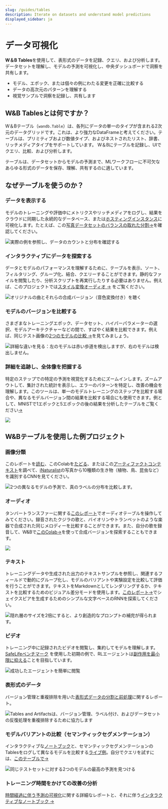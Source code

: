 ```yaml
---
slug: /guides/tables
description: Iterate on datasets and understand model predictions
displayed_sidebar: ja
---
```


# データ可視化

**W＆B Tables**を使用して、表形式のデータを記録、クエリ、および分析します。データセットを理解し、モデルの予測を可視化し、中央ダッシュボードで洞察を共有します。

* モデル、エポック、または個々の例にわたる変更を正確に比較する
* データの高次元のパターンを理解する
* 視覚サンプルで洞察を記録し、共有します


## W&B Tablesとは何ですか？

W＆Bテーブル（`wandb.Table`）は、各列にデータの単一のタイプが含まれる2次元のデータグリッドです。これは、より強力なDataFrameと考えてください。テーブルは、プリミティブおよび数値タイプ、およびネストされたリスト、辞書、リッチメディアタイプをサポートしています。 W＆Bにテーブルを記録し、UIでクエリ、比較、および分析します。

テーブルは、データセットからモデルの予測まで、MLワークフローに不可欠なあらゆる形式のデータを保存、理解、共有するのに適しています。

## なぜテーブルを使うのか？

### データを表示する

モデルのトレーニングや評価中にメトリクスやリッチメディアをログし、結果をクラウドに同期した永続的なデータベース、または[ホスティングインスタンス](https://docs.wandb.ai/guides/hosting)に可視化します。たとえば、この[写真データセットのバランスの取れた分割→](https://wandb.ai/stacey/mendeleev/artifacts/balanced\_data/inat\_80-10-10\_5K/ab79f01e007113280018/files/data\_split.table.json)を確認してください。

![実際の例を参照し、データのカウントと分布を確認する](/images/data_vis/tables_see_data.png)

### インタラクティブにデータを探索する

データとモデルのパフォーマンスを理解するために、テーブルを表示、ソート、フィルタリング、グループ化、結合、クエリーすることができます。静的なファイルを閲覧したり、分析スクリプトを再実行したりする必要はありません。例えば、このプロジェクトでは[スタイル変換オーディオ →](https://wandb.ai/stacey/cshanty/reports/Whale2Song-W-B-Tables-for-Audio--Vmlldzo4NDI3NzM) をご覧ください。 

![オリジナルの曲とそれらの合成バージョン（音色変換付き）を聴く](/images/data_vis/explore_data.png)

### モデルのバージョンを比較する

さまざまなトレーニングエポック、データセット、ハイパーパラメーターの選択、モデルアーキテクチャーなどの間で、すばやく結果を比較できます。例えば、同じテスト画像の[2つのモデルの比較 →](https://wandb.ai/stacey/evalserver_answers_2/artifacts/results/eval_Daenerys/c2290abd3d7274f00ad8/files/eval_results.table.json#b6dae62d4f00d31eeebf$eval_Bob)を見てみましょう。

![詳細な違いを見る：左のモデルは赤い歩道を検出しますが、右のモデルは検出しません。](/images/data_vis/compare_model_versions.png)

### 詳細を追跡し、全体像を把握する

特定のステップでの特定の予測を視覚化するためにズームインします。ズームアウトして、集計された統計を表示し、エラーのパターンを特定し、改善の機会を理解します。このツールは、単一のモデルトレーニングのステップを比較する場合や、異なるモデルバージョン間の結果を比較する場合にも使用できます。例として、MNISTで1エポックと5エポックの後の結果を分析したテーブルをご覧ください[→](https://wandb.ai/stacey/mnist-viz/artifacts/predictions/baseline/d888bc05719667811b23/files/predictions.table.json#7dd0cd845c0edb469dec)

![](/images/data_vis/track_details.png)

## W&Bテーブルを使用した例プロジェクト

### 画像分類

このレポートを[読む](https://wandb.ai/stacey/mendeleev/reports/Visualize-Data-for-Image-Classification--VmlldzozNjE3NjA)、このColabを[たどる](https://wandb.me/dsviz-nature-colab)、またはこの[アーティファクトコンテキスト](https://wandb.ai/stacey/mendeleev/artifacts/val_epoch_preds/val_pred_gawf9z8j/2dcee8fa22863317472b/files/val_epoch_res.table.json)を調べて、[iNaturalist](https://www.inaturalist.org/pages/developers)の写真から10種類の生き物（植物、鳥、昆虫など）を識別するCNNを見てください。

![2つの異なるモデルの予測で、真のラベルの分布を比較します。](/images/data_vis/image_classification.png)

### オーディオ

タンバートランスファーに関する[このレポート](https://wandb.ai/stacey/cshanty/reports/Whale2Song-W-B-Tables-for-Audio--Vmlldzo4NDI3NzM)でオーディオテーブルを操作してみてください。録音されたクジラの歌と、バイオリンやトランペットのような楽器で合成された同じメロディーを比較することができます。また、自分の歌を録音して、W&Bで[このColab→](http://wandb.me/audio-transfer)を使って合成バージョンを探索することもできます。

![](/images/data_vis/audio.png)

### テキスト

トレーニングデータや生成された出力のテキストサンプルを参照し、関連するフィールドで動的にグループ化し、モデルのバリアントや実験設定を比較して評価を行うことができます。テキストをMarkdownとしてレンダリングするか、テキストを比較するためのビジュアル差分モードを使用します。[このレポート→](https://wandb.ai/stacey/nlg/reports/Visualize-Text-Data-Predictions--Vmlldzo1NzcwNzY)でシェイクスピアを生成するためのシンプルな文字ベースのRNNを探索してください。

![隠れ層のサイズを2倍にすると、より創造的なプロンプトの補完が得られます。](@site/static/images/data_vis/shakesamples.png)

### ビデオ

トレーニング中に記録されたビデオを閲覧し、集約してモデルを理解します。[SafeLifeベンチマーク](https://wandb.ai/safelife/v1dot2/benchmark) を使用した初期の例で、RLエージェントは[副作用を最小限に抑える](https://wandb.ai/stacey/saferlife/artifacts/video/videos_append-spawn/c1f92c6e27fa0725c154/files/video_examples.table.json)ことを目指しています。

![成功したエージェントを簡単に閲覧](/images/data_vis/video.png)

### 表形式のデータ

バージョン管理と重複排除を用いた[表形式データの分割と前処理](https://wandb.ai/dpaiton/splitting-tabular-data/reports/Tabular-Data-Versioning-and-Deduplication-with-Weights-Biases--VmlldzoxNDIzOTA1)に関するレポート。

![Tables and Artifactsは、バージョン管理、ラベル付け、およびデータセットの反復処理を重複排除するために協力します](@site/static/images/data_vis/tabs.png)

### モデルバリアントの比較（セマンティックセグメンテーション）

インタラクティブな[ノートブック](https://wandb.me/dsviz-cars-demo)と、セマンティックセグメンテーションのTablesをログして異なるモデルを比較する[ライブ例](https://wandb.ai/stacey/evalserver_answers_2/artifacts/results/eval_Daenerys/c2290abd3d7274f00ad8/files/eval_results.table.json#a57f8e412329727038c2$eval_Ada)。自分でクエリを試すには、[このテーブルで→](https://wandb.ai/stacey/evalserver_answers_2/artifacts/results/eval_Daenerys/c2290abd3d7274f00ad8/files/eval_results.table.json)

![同じテストセットに対する2つのモデルの最高の予測を見つける](/images/data_vis/comparing_model_variants.png)

### トレーニング時間をかけての改善の分析

[時間経過に伴う予測の可視化](https://wandb.ai/stacey/mnist-viz/reports/Visualize-Predictions-over-Time--Vmlldzo1OTQxMTk)に関する詳細なレポートと、それに伴う[インタラクティブなノートブック →](https://wandb.me/dsviz-mnist-colab)